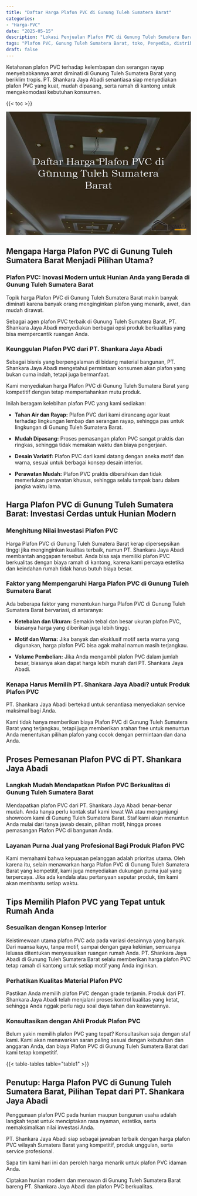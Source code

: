 ```yaml
---
title: "Daftar Harga Plafon PVC di Gunung Tuleh Sumatera Barat"
categories: 
- "Harga-PVC"
date: "2025-05-15"
description: "Lokasi Penjualan Plafon PVC di Gunung Tuleh Sumatera Barat bagi rumah, office, dan gerai. Panel unggulan, variasi motif, warna elegan, dengan jasa instalasi dikerjakan oleh tim berpengalaman serta kepastian resmi!|Jasa penjualan Plafon PVC di Gunung Tuleh Sumatera Barat bagi keperluan tempat tinggal, office, maupun toko, beserta produk unggulan dan pemasangan oleh teknisi profesional dan garansi resmi.|Solusi Plafon PVC di Gunung Tuleh Sumatera Barat yang andal untuk rumah, office, dan ritel, dengan produk terbaik dan instalasi dikerjakan oleh tenaga ahli berpengalaman serta jaminan resmi.|Penjualan Plafon PVC di Gunung Tuleh Sumatera Barat bagi hunian, office, dan gerai, beserta produk terbaik dan pemasangan ditangani oleh teknisi berpengalaman, lengkap dengan jaminan resmi.}"
tags: "Plafon PVC, Gunung Tuleh Sumatera Barat, toko, Penyedia, distributor"
draft: false
---
```


Ketahanan plafon PVC terhadap kelembapan dan serangan rayap menyebabkannya amat diminati di Gunung Tuleh Sumatera Barat yang beriklim tropis. PT. Shankara Jaya Abadi senantiasa siap menyediakan plafon PVC yang kuat, mudah dipasang, serta ramah di kantong untuk mengakomodasi kebutuhan konsumen.

{{< toc >}}

![Daftar Harga Plafon PVC di Gunung Tuleh Sumatera Barat](/images/Harga-PVC/Daftar-Harga-Plafon-PVC-di-Gunung-Tuleh-Sumatera-Barat.png)


## Mengapa Harga Plafon PVC di Gunung Tuleh Sumatera Barat Menjadi Pilihan Utama?

### Plafon PVC: Inovasi Modern untuk Hunian Anda yang Berada di Gunung Tuleh Sumatera Barat

Topik harga Plafon PVC di Gunung Tuleh Sumatera Barat makin banyak diminati karena banyak orang menginginkan plafon yang menarik, awet, dan mudah dirawat.

Sebagai agen plafon PVC terbaik di Gunung Tuleh Sumatera Barat, PT. Shankara Jaya Abadi menyediakan berbagai opsi produk berkualitas yang bisa mempercantik ruangan Anda.

### Keunggulan Plafon PVC dari PT. Shankara Jaya Abadi

Sebagai bisnis yang berpengalaman di bidang material bangunan, PT. Shankara Jaya Abadi mengetahui permintaan konsumen akan plafon yang bukan cuma indah, tetapi juga bermanfaat.

Kami menyediakan harga Plafon PVC di Gunung Tuleh Sumatera Barat yang kompetitif dengan tetap mempertahankan mutu produk.

Inilah beragam kelebihan plafon PVC yang kami sediakan:

- **Tahan Air dan Rayap:** Plafon PVC dari kami dirancang agar kuat terhadap lingkungan lembap dan serangan rayap, sehingga pas untuk lingkungan di Gunung Tuleh Sumatera Barat.

- **Mudah Dipasang:** Proses pemasangan plafon PVC sangat praktis dan ringkas, sehingga tidak memakan waktu dan biaya pengerjaan.

- **Desain Variatif:** Plafon PVC dari kami datang dengan aneka motif dan warna, sesuai untuk berbagai konsep desain interior.

- **Perawatan Mudah:** Plafon PVC praktis dibersihkan dan tidak memerlukan perawatan khusus, sehingga selalu tampak baru dalam jangka waktu lama.

## Harga Plafon PVC di Gunung Tuleh Sumatera Barat: Investasi Cerdas untuk Hunian Modern

### Menghitung Nilai Investasi Plafon PVC

Harga Plafon PVC di Gunung Tuleh Sumatera Barat kerap dipersepsikan tinggi jika menginginkan kualitas terbaik, namun PT. Shankara Jaya Abadi membantah anggapan tersebut. Anda bisa saja memiliki plafon PVC berkualitas dengan biaya ramah di kantong, karena kami percaya estetika dan keindahan rumah tidak harus butuh biaya besar.

### Faktor yang Mempengaruhi Harga Plafon PVC di Gunung Tuleh Sumatera Barat

Ada beberapa faktor yang menentukan harga Plafon PVC di Gunung Tuleh Sumatera Barat bervariasi, di antaranya:

- **Ketebalan dan Ukuran:** Semakin tebal dan besar ukuran plafon PVC, biasanya harga yang diberikan juga lebih tinggi.

- **Motif dan Warna:** Jika banyak dan eksklusif motif serta warna yang digunakan, harga plafon PVC bisa agak mahal namun masih terjangkau.

- **Volume Pembelian:** Jika Anda mengambil plafon PVC dalam jumlah besar, biasanya akan dapat harga lebih murah dari PT. Shankara Jaya Abadi.

### Kenapa Harus Memilih PT. Shankara Jaya Abadi? untuk Produk Plafon PVC

PT. Shankara Jaya Abadi bertekad untuk senantiasa menyediakan service maksimal bagi Anda.

Kami tidak hanya memberikan biaya Plafon PVC di Gunung Tuleh Sumatera Barat yang terjangkau, tetapi juga memberikan arahan free untuk menuntun Anda menentukan pilihan plafon yang cocok dengan permintaan dan dana Anda.

## Proses Pemesanan Plafon PVC di PT. Shankara Jaya Abadi

### Langkah Mudah Mendapatkan Plafon PVC Berkualitas di Gunung Tuleh Sumatera Barat

Mendapatkan plafon PVC dari PT. Shankara Jaya Abadi benar-benar mudah. Anda hanya perlu kontak staf kami lewat WA atau mengunjungi showroom kami di Gunung Tuleh Sumatera Barat. Staf kami akan menuntun Anda mulai dari tanya jawab desain, pilihan motif, hingga proses pemasangan Plafon PVC di bangunan Anda.

### Layanan Purna Jual yang Profesional Bagi Produk Plafon PVC

Kami memahami bahwa kepuasan pelanggan adalah prioritas utama. Oleh karena itu, selain menawarkan harga Plafon PVC di Gunung Tuleh Sumatera Barat yang kompetitif, kami juga menyediakan dukungan purna jual yang terpercaya. Jika ada kendala atau pertanyaan seputar produk, tim kami akan membantu setiap waktu.

## Tips Memilih Plafon PVC yang Tepat untuk Rumah Anda

### Sesuaikan dengan Konsep Interior

Keistimewaan utama plafon PVC ada pada variasi desainnya yang banyak. Dari nuansa kayu, tanpa motif, sampai dengan gaya kekinian, semuanya leluasa ditentukan menyesuaikan ruangan rumah Anda. PT. Shankara Jaya Abadi di Gunung Tuleh Sumatera Barat selalu memberikan harga plafon PVC tetap ramah di kantong untuk setiap motif yang Anda inginkan.

### Perhatikan Kualitas Material Plafon PVC

Pastikan Anda memilih plafon PVC dengan grade terjamin. Produk dari PT. Shankara Jaya Abadi telah menjalani proses kontrol kualitas yang ketat, sehingga Anda nggak perlu ragu soal daya tahan dan keawetannya.

### Konsultasikan dengan Ahli Produk Plafon PVC

Belum yakin memilih plafon PVC yang tepat? Konsultasikan saja dengan staf kami. Kami akan menawarkan saran paling sesuai dengan kebutuhan dan anggaran Anda, dan biaya Plafon PVC di Gunung Tuleh Sumatera Barat dari kami tetap kompetitif.

{{< table-tables table="table1" >}}

## Penutup: Harga Plafon PVC di Gunung Tuleh Sumatera Barat, Pilihan Tepat dari PT. Shankara Jaya Abadi

Penggunaan plafon PVC pada hunian maupun bangunan usaha adalah langkah tepat untuk menciptakan rasa nyaman, estetika, serta memaksimalkan nilai investasi Anda.

PT. Shankara Jaya Abadi siap sebagai jawaban terbaik dengan harga plafon PVC wilayah Sumatera Barat yang kompetitif, produk unggulan, serta service profesional.

Sapa tim kami hari ini dan peroleh harga menarik untuk plafon PVC idaman Anda.

Ciptakan hunian modern dan menawan di Gunung Tuleh Sumatera Barat bareng PT. Shankara Jaya Abadi dan plafon PVC berkualitas.